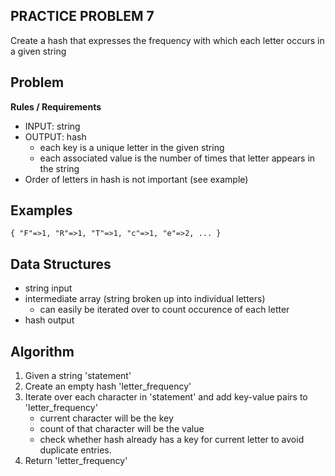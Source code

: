 ## PRACTICE PROBLEM 7
Create a hash that expresses the frequency with which each letter occurs in a given string

## Problem
**Rules / Requirements**
- INPUT: string
- OUTPUT: hash
    - each key is a unique letter in the given string
    - each associated value is the number of times that letter appears in the string
- Order of letters in hash is not important (see example)

## Examples
`{ "F"=>1, "R"=>1, "T"=>1, "c"=>1, "e"=>2, ... }`

## Data Structures
- string input
- intermediate array (string broken up into individual letters)
  - can easily be iterated over to count occurence of each letter
- hash output

## Algorithm
1. Given a string 'statement'
2. Create an empty hash 'letter_frequency'
3. Iterate over each character in 'statement' and add key-value pairs to 'letter_frequency'
    - current character will be the key
    - count of that character will be the value
    - check whether hash already has a key for current letter to avoid duplicate entries.
4. Return 'letter_frequency'

